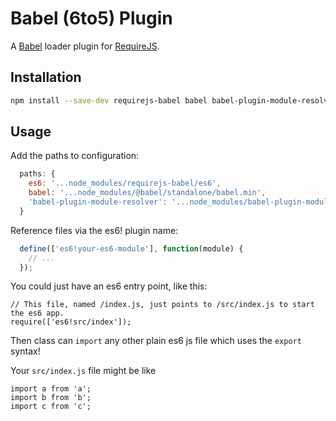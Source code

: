 Babel (6to5) Plugin
===

A [Babel](https://babeljs.io/) loader plugin for [RequireJS](http://requirejs.org).

Installation
---

```sh
npm install --save-dev requirejs-babel babel babel-plugin-module-resolver-standalone
```

Usage
---

Add the paths to configuration:

```javascript
  paths: {
    es6: '...node_modules/requirejs-babel/es6',
    babel: '...node_modules/@babel/standalone/babel.min',
    'babel-plugin-module-resolver': '...node_modules/babel-plugin-module-resolver-standalone/index'
  }
```

Reference files via the es6! plugin name:
```javascript
  define(['es6!your-es6-module'], function(module) {
    // ...
  });
```

You could just have an es6 entry point, like this:
```
// This file, named /index.js, just points to /src/index.js to start the es6 app.
require(['es6!src/index']);
```
Then class can `import` any other plain es6 js file which uses the `export` syntax!

Your `src/index.js` file might be like
```
import a from 'a';
import b from 'b';
import c from 'c';
```
